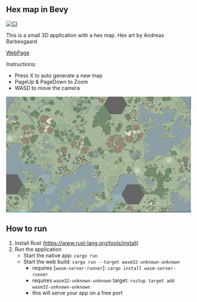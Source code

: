 ## Hex map in Bevy
[![CI](https://github.com/Troels51/hex_map_bevy/actions/workflows/ci.yml/badge.svg)](https://github.com/Troels51/hex_map_bevy/actions/workflows/ci.yml)

This is a small 3D application with a hex map. Hex art by Andreas Barbesgaard

[WebPage](https://troels51.github.io/hex_map_bevy/)

Instructions:
- Press X to auto generate a new map
- PageUp & PageDown to Zoom
- WASD to move the camera

![Preview](/assets/preview.png)


## How to run
 1. Install Rust (https://www.rust-lang.org/tools/install)
 4. Run the application
    * Start the native app: `cargo run`
    * Start the web build: `cargo run --target wasm32-unknown-unknown`
       * requires [`wasm-server-runner`]: `cargo install wasm-server-runner`
       * requires `wasm32-unknown-unknown` target: `rustup target add wasm32-unknown-unknown`
       * this will serve your app on a free port